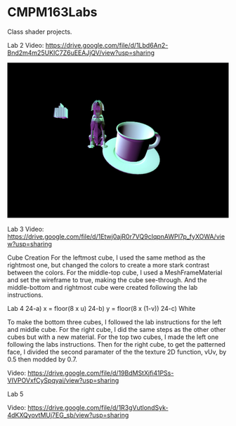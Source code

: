 # CMPM163Labs
Class shader projects.

Lab 2
Video: https://drive.google.com/file/d/1Lbd6An2-Bnd2m4m25UKIC7Z6uEEAJjQV/view?usp=sharing

![](images/l1_p2_screenshot.png)

Lab 3
Video: https://drive.google.com/file/d/1Etwj0ajR0r7VQ9cIqpnAWPI7p_fyXOWA/view?usp=sharing

Cube Creation
  For the leftmost cube, I used the same method as the rightmost one, but changed the colors to create a more stark contrast between the colors. For the middle-top cube, I used a MeshFrameMaterial and set the wireframe to true, making the cube see-through. And the middle-bottom and rightmost cube were created following the lab instructions.


Lab 4
24-a) x = floor(8 x u)
24-b) y = floor(8 x (1-v))
24-c) White

To make the bottom three cubes, I followed the lab instructions for the left and middle cube. For the right cube, I did the same steps as the other other cubes but with a new material.
For the top two cubes, I made the left one following the labs instructions. Then for the right cube, to get the patterned face, I divided the second paramater of the the texture 2D function, vUv, by 0.5 then modded by 0.7. 

Video: https://drive.google.com/file/d/19BdMStXjfi41PSs-VIVPOVxfCySpqyai/view?usp=sharing

Lab 5

Video: https://drive.google.com/file/d/1R3gVutlondSyk-4dKXQyovtMUj7EG_sb/view?usp=sharing

